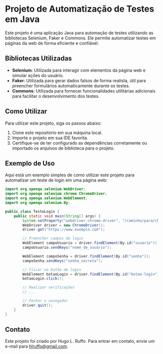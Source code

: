 # Projeto de Automatização de Testes em Java

Este projeto é uma aplicação Java para automação de testes utilizando as bibliotecas Selenium, Faker e Commons. Ele permite automatizar testes em páginas da web de forma eficiente e confiável.

## Bibliotecas Utilizadas

- **Selenium**: Utilizada para interagir com elementos da página web e simular ações do usuário.
- **Faker**: Utilizada para gerar dados falsos de forma realista, útil para preencher formulários automaticamente durante os testes.
- **Commons**: Utilizada para fornecer funcionalidades utilitárias adicionais para facilitar o desenvolvimento dos testes.

## Como Utilizar

Para utilizar este projeto, siga os passos abaixo:

1. Clone este repositório em sua máquina local.
2. Importe o projeto em sua IDE favorita.
3. Certifique-se de ter configurado as dependências corretamente ou importado os arquivos de biblioteca para o projeto.

## Exemplo de Uso

Aqui está um exemplo simples de como utilizar este projeto para automatizar um teste de login em uma página web:

```java
import org.openqa.selenium.WebDriver;
import org.openqa.selenium.chrome.ChromeDriver;
import org.openqa.selenium.WebElement;
import org.openqa.selenium.By;

public class TesteLogin {
    public static void main(String[] args) {
        System.setProperty("webdriver.chrome.driver", "/caminho/para/chromedriver");
        WebDriver driver = new ChromeDriver();
        driver.get("https://www.exemplo.com");

        // Preencher campos de login
        WebElement campoUsuario = driver.findElement(By.id("usuario"));
        campoUsuario.sendKeys("nome_de_usuario");

        WebElement campoSenha = driver.findElement(By.id("senha"));
        campoSenha.sendKeys("senha_secreta");

        // Clicar no botão de login
        WebElement botaoLogin = driver.findElement(By.id("botao-login"));
        botaoLogin.click();

        // Realizar verificações
        // ...

        // Fechar o navegador
        driver.quit();
    }
}
```

## Contato

Este projeto foi criado por Hugo L. Ruffo. Para entrar em contato, envie um e-mail para hlruffo@gmail.com.